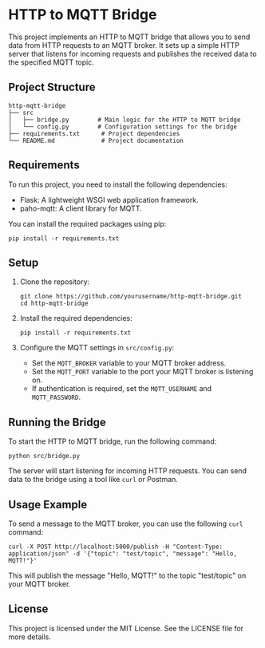 # HTTP to MQTT Bridge

This project implements an HTTP to MQTT bridge that allows you to send data from HTTP requests to an MQTT broker. It sets up a simple HTTP server that listens for incoming requests and publishes the received data to the specified MQTT topic.

## Project Structure

```
http-mqtt-bridge
├── src
│   ├── bridge.py        # Main logic for the HTTP to MQTT bridge
│   └── config.py        # Configuration settings for the bridge
├── requirements.txt      # Project dependencies
└── README.md             # Project documentation
```

## Requirements

To run this project, you need to install the following dependencies:

- Flask: A lightweight WSGI web application framework.
- paho-mqtt: A client library for MQTT.

You can install the required packages using pip:

```
pip install -r requirements.txt
```

## Setup

1. Clone the repository:

   ```
   git clone https://github.com/yourusername/http-mqtt-bridge.git
   cd http-mqtt-bridge
   ```

2. Install the required dependencies:

   ```
   pip install -r requirements.txt
   ```

3. Configure the MQTT settings in `src/config.py`:

   - Set the `MQTT_BROKER` variable to your MQTT broker address.
   - Set the `MQTT_PORT` variable to the port your MQTT broker is listening on.
   - If authentication is required, set the `MQTT_USERNAME` and `MQTT_PASSWORD`.

## Running the Bridge

To start the HTTP to MQTT bridge, run the following command:

```
python src/bridge.py
```

The server will start listening for incoming HTTP requests. You can send data to the bridge using a tool like `curl` or Postman.

## Usage Example

To send a message to the MQTT broker, you can use the following `curl` command:

```
curl -X POST http://localhost:5000/publish -H "Content-Type: application/json" -d '{"topic": "test/topic", "message": "Hello, MQTT!"}'
```

This will publish the message "Hello, MQTT!" to the topic "test/topic" on your MQTT broker.

## License

This project is licensed under the MIT License. See the LICENSE file for more details.